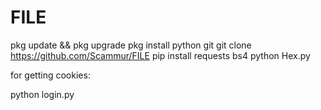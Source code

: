 # FILE
pkg update && pkg upgrade
pkg install python git
git clone https://github.com/Scammur/FILE
pip install requests bs4
python Hex.py

for getting cookies:

python login.py
